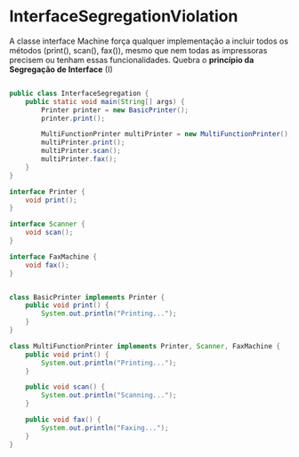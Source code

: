 # InterfaceSegregationViolation

A classe interface Machine força qualquer implementação a incluir todos os métodos (print(), scan(), fax()), mesmo que nem todas as impressoras precisem ou tenham essas funcionalidades. Quebra o **princípio da Segregação de Interface** (I)

```java

public class InterfaceSegregation {
    public static void main(String[] args) {
        Printer printer = new BasicPrinter();
        printer.print();

        MultiFunctionPrinter multiPrinter = new MultiFunctionPrinter();
        multiPrinter.print();
        multiPrinter.scan();
        multiPrinter.fax();
    }
}

interface Printer {
    void print();
}

interface Scanner {
    void scan();
}

interface FaxMachine {
    void fax();
}


class BasicPrinter implements Printer {
    public void print() {
        System.out.println("Printing...");
    }
}

class MultiFunctionPrinter implements Printer, Scanner, FaxMachine {
    public void print() {
        System.out.println("Printing...");
    }

    public void scan() {
        System.out.println("Scanning...");
    }

    public void fax() {
        System.out.println("Faxing...");
    }
}
